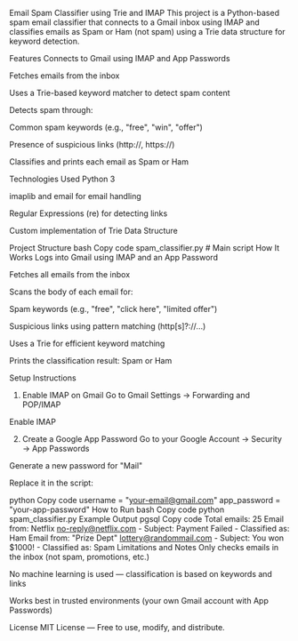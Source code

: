 Email Spam Classifier using Trie and IMAP
This project is a Python-based spam email classifier that connects to a Gmail inbox using IMAP and classifies emails as Spam or Ham (not spam) using a Trie data structure for keyword detection.

Features
Connects to Gmail using IMAP and App Passwords

Fetches emails from the inbox

Uses a Trie-based keyword matcher to detect spam content

Detects spam through:

Common spam keywords (e.g., "free", "win", "offer")

Presence of suspicious links (http://, https://)

Classifies and prints each email as Spam or Ham

Technologies Used
Python 3

imaplib and email for email handling

Regular Expressions (re) for detecting links

Custom implementation of Trie Data Structure

Project Structure
bash
Copy code
spam_classifier.py       # Main script
How It Works
Logs into Gmail using IMAP and an App Password

Fetches all emails from the inbox

Scans the body of each email for:

Spam keywords (e.g., "free", "click here", "limited offer")

Suspicious links using pattern matching (http[s]?://...)

Uses a Trie for efficient keyword matching

Prints the classification result: Spam or Ham

Setup Instructions
1. Enable IMAP on Gmail
Go to Gmail Settings → Forwarding and POP/IMAP

Enable IMAP

2. Create a Google App Password
Go to your Google Account → Security → App Passwords

Generate a new password for "Mail"

Replace it in the script:

python
Copy code
username = "your-email@gmail.com"
app_password = "your-app-password"
How to Run
bash
Copy code
python spam_classifier.py
Example Output
pgsql
Copy code
Total emails: 25
Email from: Netflix <no-reply@netflix.com> - Subject: Payment Failed - Classified as: Ham
Email from: "Prize Dept" <lottery@randommail.com> - Subject: You won $1000! - Classified as: Spam
Limitations and Notes
Only checks emails in the inbox (not spam, promotions, etc.)

No machine learning is used — classification is based on keywords and links

Works best in trusted environments (your own Gmail account with App Passwords)

License
MIT License — Free to use, modify, and distribute.
